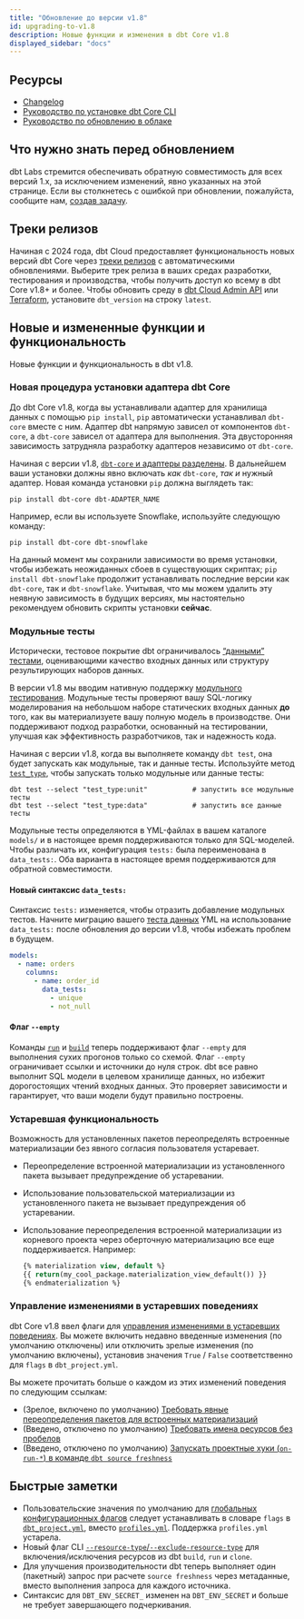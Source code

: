 ```yaml
---
title: "Обновление до версии v1.8"
id: upgrading-to-v1.8
description: Новые функции и изменения в dbt Core v1.8
displayed_sidebar: "docs"
---
```


## Ресурсы

- [Changelog](https://github.com/dbt-labs/dbt-core/blob/1.8.latest/CHANGELOG.md)
- [Руководство по установке dbt Core CLI](/docs/core/installation-overview)
- [Руководство по обновлению в облаке](/docs/dbt-versions/upgrade-dbt-version-in-cloud)

## Что нужно знать перед обновлением

dbt Labs стремится обеспечивать обратную совместимость для всех версий 1.x, за исключением изменений, явно указанных на этой странице. Если вы столкнетесь с ошибкой при обновлении, пожалуйста, сообщите нам, [создав задачу](https://github.com/dbt-labs/dbt-core/issues/new).

## Треки релизов

Начиная с 2024 года, dbt Cloud предоставляет функциональность новых версий dbt Core через [треки релизов](/docs/dbt-versions/cloud-release-tracks) с автоматическими обновлениями. Выберите трек релиза в ваших средах разработки, тестирования и производства, чтобы получить доступ ко всему в dbt Core v1.8+ и более. Чтобы обновить среду в [dbt Cloud Admin API](/docs/dbt-cloud-apis/admin-cloud-api) или [Terraform](https://registry.terraform.io/providers/dbt-labs/dbtcloud/latest), установите `dbt_version` на строку `latest`.

## Новые и измененные функции и функциональность

Новые функции и функциональность в dbt v1.8.

### Новая процедура установки адаптера dbt Core

До dbt Core v1.8, когда вы устанавливали адаптер для хранилища данных с помощью `pip install`, `pip` автоматически устанавливал `dbt-core` вместе с ним. Адаптер dbt напрямую зависел от компонентов `dbt-core`, а `dbt-core` зависел от адаптера для выполнения. Эта двусторонняя зависимость затрудняла разработку адаптеров независимо от `dbt-core`.

Начиная с версии v1.8, [`dbt-core` и адаптеры разделены](https://github.com/dbt-labs/dbt-adapters/discussions/87). В дальнейшем ваши установки должны явно включать _как_ `dbt-core`, _так и_ нужный адаптер. Новая команда установки `pip` должна выглядеть так:

```shell
pip install dbt-core dbt-ADAPTER_NAME
```

Например, если вы используете Snowflake, используйте следующую команду:
```shell
pip install dbt-core dbt-snowflake
```

На данный момент мы сохранили зависимости во время установки, чтобы избежать неожиданных сбоев в существующих скриптах; `pip install dbt-snowflake` продолжит устанавливать последние версии как `dbt-core`, так и `dbt-snowflake`. Учитывая, что мы можем удалить эту неявную зависимость в будущих версиях, мы настоятельно рекомендуем обновить скрипты установки **сейчас**.

### Модульные тесты

Исторически, тестовое покрытие dbt ограничивалось [“данными” тестами](/docs/build/data-tests), оценивающими качество входных данных или структуру результирующих наборов данных.

В версии v1.8 мы вводим нативную поддержку [модульного тестирования](/docs/build/unit-tests). Модульные тесты проверяют вашу SQL-логику моделирования на небольшом наборе статических входных данных __до__ того, как вы материализуете вашу полную модель в производстве. Они поддерживают подход разработки, основанный на тестировании, улучшая как эффективность разработчиков, так и надежность кода.

Начиная с версии v1.8, когда вы выполняете команду `dbt test`, она будет запускать как модульные, так и данные тесты. Используйте метод [`test_type`](/reference/node-selection/methods#test_type), чтобы запускать только модульные или данные тесты:

```shell
dbt test --select "test_type:unit"           # запустить все модульные тесты
dbt test --select "test_type:data"           # запустить все данные тесты
```

Модульные тесты определяются в YML-файлах в вашем каталоге `models/` и в настоящее время поддерживаются только для SQL-моделей. Чтобы различать их, конфигурация `tests:` была переименована в `data_tests:`. Оба варианта в настоящее время поддерживаются для обратной совместимости.

#### Новый синтаксис `data_tests:`

Синтаксис `tests:` изменяется, чтобы отразить добавление модульных тестов. Начните миграцию вашего [теста данных](/docs/build/data-tests#new-data_tests-syntax) YML на использование `data_tests:` после обновления до версии v1.8, чтобы избежать проблем в будущем.

```yml
models:
  - name: orders
    columns:
      - name: order_id
        data_tests:
          - unique
          - not_null
```

#### Флаг `--empty`

Команды [`run`](/reference/commands/run#the-`--empty`-flag) и [`build`](/reference/commands/build#the---empty-flag) теперь поддерживают флаг `--empty` для выполнения сухих прогонов только со схемой. Флаг `--empty` ограничивает ссылки и источники до нуля строк. dbt все равно выполнит SQL модели в целевом хранилище данных, но избежит дорогостоящих чтений входных данных. Это проверяет зависимости и гарантирует, что ваши модели будут правильно построены.

### Устаревшая функциональность

Возможность для установленных пакетов переопределять встроенные материализации без явного согласия пользователя устаревает.

- Переопределение встроенной материализации из установленного пакета вызывает предупреждение об устаревании.
- Использование пользовательской материализации из установленного пакета не вызывает предупреждения об устаревании.
- Использование переопределения встроенной материализации из корневого проекта через оберточную материализацию все еще поддерживается. Например:

  ```sql
  {% materialization view, default %}
  {{ return(my_cool_package.materialization_view_default()) }}
  {% endmaterialization %}
  ```

### Управление изменениями в устаревших поведениях

dbt Core v1.8 ввел флаги для [управления изменениями в устаревших поведениях](/reference/global-configs/behavior-changes). Вы можете включить недавно введенные изменения (по умолчанию отключены) или отключить зрелые изменения (по умолчанию включены), установив значения `True` / `False` соответственно для `flags` в `dbt_project.yml`.

Вы можете прочитать больше о каждом из этих изменений поведения по следующим ссылкам:

- (Зрелое, включено по умолчанию) [Требовать явные переопределения пакетов для встроенных материализаций](/reference/global-configs/behavior-changes#require_explicit_package_overrides_for_builtin_materializations)
- (Введено, отключено по умолчанию) [Требовать имена ресурсов без пробелов](/reference/global-configs/behavior-changes#require_resource_names_without_spaces)
- (Введено, отключено по умолчанию) [Запускать проектные хуки (`on-run-*`) в команде `dbt source freshness`](/reference/global-configs/behavior-changes#source_freshness_run_project_hooks)

## Быстрые заметки

- Пользовательские значения по умолчанию для [глобальных конфигурационных флагов](/reference/global-configs/about-global-configs) следует устанавливать в словаре `flags` в [`dbt_project.yml`](/reference/dbt_project.yml), вместо [`profiles.yml`](/docs/core/connect-data-platform/profiles.yml). Поддержка `profiles.yml` устарела.
- Новый флаг CLI [`--resource-type`/`--exclude-resource-type`](/reference/global-configs/resource-type) для включения/исключения ресурсов из dbt `build`, `run` и `clone`.
- Для улучшения производительности dbt теперь выполняет один (пакетный) запрос при расчете `source freshness` через метаданные, вместо выполнения запроса для каждого источника.
- Синтаксис для `DBT_ENV_SECRET_` изменен на `DBT_ENV_SECRET` и больше не требует завершающего подчеркивания.